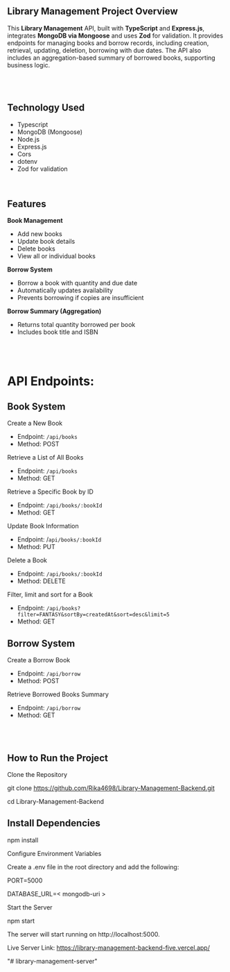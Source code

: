 ## Library Management Project Overview

This **Library Management** API, built with **TypeScript** and **Express.js**, integrates **MongoDB via Mongoose** and uses **Zod** for validation. It provides endpoints for managing books and borrow records, including creation, retrieval, updating, deletion, borrowing with due dates. The API also includes an aggregation-based summary of borrowed books, supporting business logic.

<br/>
<br/>

## Technology Used

-   Typescript
-   MongoDB (Mongoose)
-   Node.js
-   Express.js
-   Cors
-   dotenv
-   Zod for validation

<br/>

## Features

**Book Management**  
  - Add new books  
  - Update book details  
  - Delete books  
  - View all or individual books  

**Borrow System**  
  - Borrow a book with quantity and due date  
  - Automatically updates availability  
  - Prevents borrowing if copies are insufficient  

**Borrow Summary (Aggregation)**  
  - Returns total quantity borrowed per book  
  - Includes book title and ISBN  


<br/>
<br/>

# API Endpoints:

## Book System

Create a New Book

-   Endpoint: `/api/books`
-   Method: POST

Retrieve a List of All Books

-   Endpoint: `/api/books`
-   Method: GET

Retrieve a Specific Book by ID

-   Endpoint: `/api/books/:bookId`
-   Method: GET

Update Book Information

-   Endpoint: /`api/books/:bookId`
-   Method: PUT

Delete a Book

-   Endpoint: `/api/books/:bookId`
-   Method: DELETE

Filter, limit and sort for a Book

-   Endpoint: `/api/books?filter=FANTASY&sortBy=createdAt&sort=desc&limit=5`
-   Method: GET

## Borrow System

Create a Borrow Book

-   Endpoint: `/api/borrow`
-   Method: POST

Retrieve Borrowed Books Summary

-   Endpoint: `/api/borrow`
-   Method: GET

<br/>
<br/>

## How to Run the Project

Clone the Repository

git clone https://github.com/Rika4698/Library-Management-Backend.git

cd Library-Management-Backend

## Install Dependencies

npm install

Configure Environment Variables

Create a .env file in the root directory and add the following:

PORT=5000

DATABASE_URL=< mongodb-uri >

Start the Server

npm start

The server will start running on http://localhost:5000.

Live Server Link: https://library-management-backend-five.vercel.app/

"# library-management-server" 
